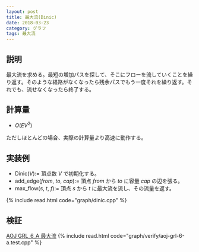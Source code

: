 ```yaml
---
layout: post
title: 最大流(Dinic)
date: 2018-03-23
category: グラフ
tags: 最大流
---
```


## 説明
最大流を求める。最短の増加パスを探して、そこにフローを流していくことを繰り返す。そのような経路がなくなったら残余パスでもう一度それを繰り返す。それでも、流せなくなったら終了する。

## 計算量
* $O(E V^2)$

ただしほとんどの場合、実際の計算量より高速に動作する。

## 実装例

* Dinic($V$):= 頂点数 $V$ で初期化する。
* add_edge($from$, $to$, $cap$):= 頂点 $from$ から $to$ に容量 $cap$ の辺を張る。
* max_flow($s$, $t$, $f$):= 頂点 $s$ から $t$ に最大流を流し、その流量を返す。

{% include read.html  code="graph/dinic.cpp" %}

## 検証

[AOJ GRL_6_A 最大流](http://judge.u-aizu.ac.jp/onlinejudge/description.jsp?id=GRL_6_A&lang=jp)
{% include read.html code="graph/verify/aoj-grl-6-a.test.cpp" %}
